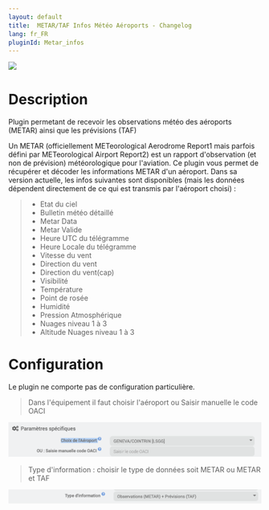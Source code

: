 ```yaml
---
layout: default
title:  METAR/TAF Infos Météo Aéroports - Changelog
lang: fr_FR
pluginId: Metar_infos
---
```


<img src="{{site.baseurl}}/plugin-Metar_infos/{{site.img}}/Metar_infos_icon.png" class="pluginLogo" width="100" />

# Description

Plugin permetant de recevoir les observations météo des aéroports (METAR) ainsi que les prévisions (TAF)

Un METAR (officiellement METeorological Aerodrome Report1 mais parfois défini par METeorological Airport Report2) est un rapport d'observation (et non de prévision) météorologique pour l'aviation. 
Ce plugin vous permet de récupérer et décoder les informations METAR d'un aéroport. Dans sa version actuelle, les infos suivantes sont disponibles (mais les données dépendent directement de ce qui est transmis par l'aéroport choisi) : 

> - Etat du ciel
> - Bulletin météo détaillé
> - Metar Data
> - Metar Valide
> - Heure UTC du télégramme
> - Heure Locale du télégramme
> - Vitesse du vent
> - Direction du vent
> - Direction du vent(cap)
> - Visibilité
> - Température
> - Point de rosée
> - Humidité
> - Pression Atmosphérique
> - Nuages niveau 1 à 3
> - Altitude Nuages niveau 1 à 3

# Configuration

Le plugin ne comporte pas de configuration particulière.

> Dans l'équipement il faut choisir l'aéroport ou Saisir manuelle le code OACI 

<img src="../images/choix_aeroport.png" alt="Choix de l'Aéroport" width="900" />

> Type d'information : choisir le type de données soit METAR ou METAR et TAF

<img src="../images/choix_metar.png" alt="Choix de l'Aéroport" width="900" />
